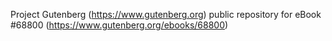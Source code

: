 Project Gutenberg (https://www.gutenberg.org) public repository for
eBook #68800 (https://www.gutenberg.org/ebooks/68800)
